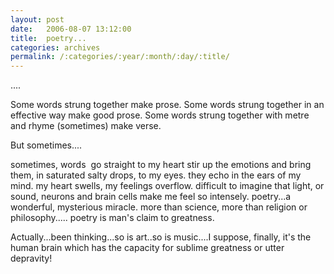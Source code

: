 ```yaml
---
layout: post
date:	2006-08-07 13:12:00
title:  poetry...
categories: archives
permalink: /:categories/:year/:month/:day/:title/
---
```

....


Some words strung together make prose. Some words strung together in an effective way make good prose. Some words strung together with metre and rhyme (sometimes) make verse.

But sometimes....

sometimes, words&nbsp;
 go straight to&nbsp;my heart
 stir up the emotions
and bring them,&nbsp;in saturated salty drops, 
to my eyes. they 
echo in the ears of my&nbsp; mind.
my heart swells, my feelings overflow.
difficult to imagine
that light, or sound, neurons and brain cells
make me feel so intensely.
poetry...a wonderful, mysterious miracle.
more than science, more than religion or philosophy.....
poetry is man's claim to greatness.


Actually...been thinking...so is art..so is music....I suppose, finally, it's the human brain which has the capacity for sublime greatness or utter depravity!
